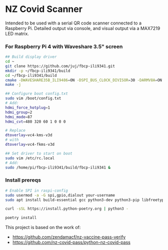 # NZ Covid Scanner

Intended to be used with a serial QR code scanner connected to a Raspberry Pi. Detailed output via console, and visual output via a MAX7219 LED matrix.


### For Raspberry Pi 4 with Waveshare 3.5" screen
```bash
## Build display driver
cd ~
git clone https://github.com/juj/fbcp-ili9341.git
mkdir -p ~/fbcp-ili9341/build
cd ~/fbcp-ili9341/build
cmake -DWAVESHARE35B_ILI9486=ON -DSPI_BUS_CLOCK_DIVISOR=30 -DARMV8A=ON -DSTATISTICS=0 ..
make -j

## Configure boot config.txt
sudo vim /boot/config.txt
# Add:
hdmi_force_hotplug=1
hdmi_group=2
hdmi_mode=87
hdmi_cvt=480 320 60 1 0 0 0

# Replace
dtoverlay=vc4-kms-v3d
# with
dtoverlay=vc4-fkms-v3d

## Set driver to start on boot
sudo vim /etc/rc.local
# Add:
sudo /home/pi/fbcp-ili9341/build/fbcp-ili9341 &
```


### Install prereqs
```bash
# Enable SPI in raspi-config
sudo usermod -a -G spi,gpio,dialout your-username
sudo apt install build-essential gcc python3-dev python3-pip libfreetype6-dev libjpeg-dev libopenjp2-7 libtiff5 libffi-dev libssl-dev

curl -sSL https://install.python-poetry.org | python3 -

poetry install
```

This project is based on the work of:
 - https://github.com/zendamacf/nz-vaccine-pass-verify
 - https://github.com/nz-covid-pass/python-nz-covid-pass
